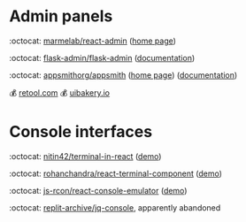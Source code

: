 # Admin panels

:octocat: [marmelab/react-admin](https://github.com/marmelab/react-admin) ([home page](https://marmelab.com/react-admin/)) 

:octocat: [flask-admin/flask-admin](https://github.com/flask-admin/flask-admin) ([documentation](https://flask-admin.readthedocs.io/en/latest/))

:octocat: [appsmithorg/appsmith](https://github.com/appsmithorg/appsmith) ([home page](https://www.appsmith.com/)) ([documentation](https://docs.appsmith.com/))

💰 [retool.com](https://retool.com/)
💰 [uibakery.io](https://uibakery.io/)

# Console interfaces

:octocat: [nitin42/terminal-in-react](https://github.com/nitin42/terminal-in-react) ([demo](http://terminal-in-react.surge.sh/))

:octocat: [rohanchandra/react-terminal-component](https://github.com/rohanchandra/react-terminal-component) ([demo](https://rohanchandra.gitlab.io/react-terminal-component/storybook/))

:octocat: [js-rcon/react-console-emulator](https://github.com/js-rcon/react-console-emulator) ([demo](https://linuswillner.me/react-console-emulator/))

:octocat: [replit-archive/jq-console](https://github.com/replit-archive/jq-console), apparently abandoned
